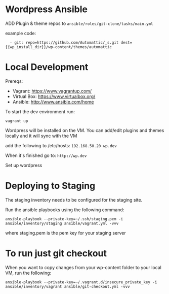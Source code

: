 Wordpress Ansible
===========

ADD Plugin & theme repos to `ansible/roles/git-clone/tasks/main.yml`

example code:
````  # install a theme from git
  - git: repo=https://github.com/Automattic/_s.git dest={{wp_install_dir}}/wp-content/themes/automattic
````



Local Development
=================

Prereqs:
- Vagrant: https://www.vagrantup.com/
- Virtual Box: https://www.virtualbox.org/
- Ansible: http://www.ansible.com/home

To start the dev environment run:

```` vagrant up ````

Wordpress will be installed on the VM. You can add/edit plugins and themes locally and it will sync with the VM

add the following to /etc/hosts:
`192.168.50.20 wp.dev`

When it's finished go to:
`http://wp.dev`

Set up wordpress



Deploying to Staging
====================

The staging inventory needs to be configured for the staging site.

Run the ansible playbooks using the following command:

`ansible-playbook --private-key=~/.ssh/staging.pem -i ansible/inventory/staging ansible/vagrant.yml -vvv`

where staging.pem is the pem key for your staging server


To run just git checkout
========================

When you want to copy changes from your wp-content folder to your local VM, run the following:

`ansible-playbook --private-key=~/.vagrant.d/insecure_private_key -i ansible/inventory/vagrant ansible/git-checkout.yml -vvv`
